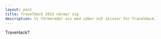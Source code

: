 ```yaml
---
layout: post
title: TravelHack 2013 närmar sig
description: Vi förbereder oss med idéer och skisser för TravelHack.
---
```


TraveHack?